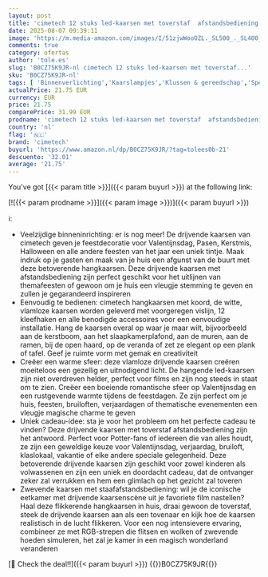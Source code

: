 ```yaml
---
layout: post
title: 'cimetech 12 stuks led-kaarsen met toverstaf  afstandsbediening  drijvende batterijvoeding voor Kerstmis  bruiloft  Halloween  verjaardagsfeest'
date: 2025-08-07 09:39:11
image: 'https://m.media-amazon.com/images/I/51zjwWooOZL._SL500_._SL400_.jpg'
comments: true
category: ofertas
author: 'tole.es'
slug: 'B0CZ75K9JR-nl cimetech 12 stuks led-kaarsen met toverstaf...'
sku: 'B0CZ75K9JR-nl'
tags: [ 'Binnenverlichting','Kaarslampjes','Klussen & gereedschap','Speciale & decoratieve verlichting','Verlichting','cimetech','🇳🇱', ]
actualPrice: 21.75 EUR
currency: EUR
price: 21.75
comparePrice: 31.99 EUR
prodname: 'cimetech 12 stuks led-kaarsen met toverstaf  afstandsbediening  drijvende batterijvoeding voor Kerstmis  bruiloft  Halloween  verjaardagsfeest'
country: 'nl'
flag: '🇳🇱'
brand: 'cimetech'
buyurl: 'https://www.amazon.nl/dp/B0CZ75K9JR/?tag=tolees0b-21'
descuento: '32.01'
average: '21.75'
---
```


You've got [{{< param title >}}]({{< param buyurl >}}) at the following link:

[![{{< param prodname >}}]({{< param image >}})]({{< param buyurl >}})

ℹ️:

- Veelzijdige binneninrichting: er is nog meer! De drijvende kaarsen van cimetech geven je feestdecoratie voor Valentijnsdag, Pasen, Kerstmis, Halloween en alle andere feesten van het jaar een uniek tintje. Maak indruk op je gasten en maak van je huis een afgunst van de buurt met deze betoverende hangkaarsen. Deze drijvende kaarsen met afstandsbediening zijn perfect geschikt voor het uitlijnen van themafeesten of gewoon om je huis een vleugje stemming te geven en zullen je gegarandeerd inspireren
- Eenvoudig te bedienen: cimetech hangkaarsen met koord, de witte, vlamloze kaarsen worden geleverd met voorgeregen vislijn, 12 kleefhaken en alle benodigde accessoires voor een eenvoudige installatie. Hang de kaarsen overal op waar je maar wilt, bijvoorbeeld aan de kerstboom, aan het slaapkamerplafond, aan de muren, aan de ramen, bij de open haard, op de veranda of zet ze elegant op een plank of tafel. Geef je ruimte vorm met gemak en creativiteit
- Creëer een warme sfeer: deze vlamloze drijvende kaarsen creëren moeiteloos een gezellig en uitnodigend licht. De hangende led-kaarsen zijn niet overdreven helder, perfect voor films en zijn nog steeds in staat om te zien. Creëer een boeiende romantische sfeer op Valentijnsdag en een rustgevende warmte tijdens de feestdagen. Ze zijn perfect om je huis, feesten, bruiloften, verjaardagen of thematische evenementen een vleugje magische charme te geven
- Uniek cadeau-idee: sta je voor het probleem om het perfecte cadeau te vinden? Deze drijvende kaarsen met toverstaf afstandsbediening zijn het antwoord. Perfect voor Potter-fans of iedereen die van alles houdt, ze zijn een geweldige keuze voor Valentijnsdag, verjaardag, bruiloft, klaslokaal, vakantie of elke andere speciale gelegenheid. Deze betoverende drijvende kaarsen zijn geschikt voor zowel kinderen als volwassenen en zijn een uniek en doordacht cadeau, dat de ontvanger zeker zal verrukken en hem een glimlach op het gezicht zal toveren
- Zwevende kaarsen met staafafstandsbediening: wil je de iconische eetkamer met drijvende kaarsenscène uit je favoriete film nastellen? Haal deze flikkerende hangkaarsen in huis, draai gewoon de toverstaf, steek de drijvende kaarsen aan als een tovenaar en kijk hoe de kaarsen realistisch in de lucht flikkeren. Voor een nog intensievere ervaring, combineer ze met RGB-strepen die flitsen en wolken of zwevende hoeden simuleren, het zal je kamer in een magisch wonderland veranderen

[🛒 Check the deal!!]({{< param buyurl >}})
{{<world>}}B0CZ75K9JR{{</world>}}

